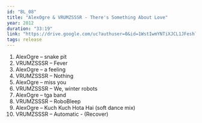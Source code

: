 ```yaml
---
id: "BL_08"
title: "AlexOgre & VRUMZSSSR - There's Something About Love"
year: 2012
duration: "33:19"
link: "https://drive.google.com/uc?authuser=0&id=1WstIwmYNTiXJCL1JFeshlANx68U_-SZb&export=download"
tags: release
---
```


01. AlexOgre – snake pit
02. VRUMZSSSR – Fever
03. AlexOgre – a feeling
04. VRUMZSSSR – Nothing
05. AlexOgre – miss you
06. VRUMZSSSR – We, winter robots
07. AlexOgre – tga band
08. VRUMZSSSR – RoboBleep
09. AlexOgre – Kuch Kuch Hota Hai (soft dance mix)
10. VRUMZSSSR – Automatic - (Recover)
